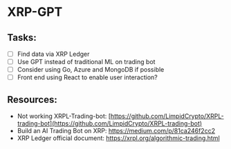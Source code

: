 # XRP-GPT

## Tasks:
- [ ] Find data via XRP Ledger
- [ ] Use GPT instead of traditional ML on trading bot
- [ ] Consider using Go, Azure and MongoDB if possible
- [ ] Front end using React to enable user interaction?

## Resources:
- Not working XRPL-Trading-bot: [https://github.com/LimpidCrypto/XRPL-trading-bot](https://github.com/LimpidCrypto/XRPL-trading-bot)
- Build an AI Trading Bot on XRP: https://medium.com/p/81ca246f2cc2
- XRP Ledger official document: https://xrpl.org/algorithmic-trading.html
